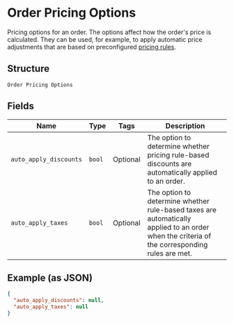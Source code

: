 
# Order Pricing Options

Pricing options for an order. The options affect how the order's price is calculated.
They can be used, for example, to apply automatic price adjustments that are based on preconfigured
[pricing rules](../../doc/models/catalog-pricing-rule.md).

## Structure

`Order Pricing Options`

## Fields

| Name | Type | Tags | Description |
|  --- | --- | --- | --- |
| `auto_apply_discounts` | `bool` | Optional | The option to determine whether pricing rule-based<br>discounts are automatically applied to an order. |
| `auto_apply_taxes` | `bool` | Optional | The option to determine whether rule-based taxes are automatically<br>applied to an order when the criteria of the corresponding rules are met. |

## Example (as JSON)

```json
{
  "auto_apply_discounts": null,
  "auto_apply_taxes": null
}
```

